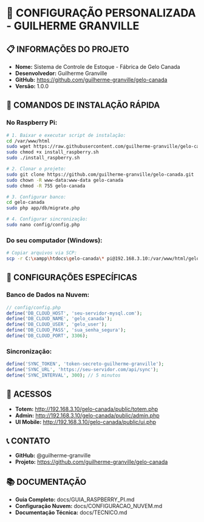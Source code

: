 # 🍓 CONFIGURAÇÃO PERSONALIZADA - GUILHERME GRANVILLE

## 📋 INFORMAÇÕES DO PROJETO

- **Nome:** Sistema de Controle de Estoque - Fábrica de Gelo Canada
- **Desenvolvedor:** Guilherme Granville
- **GitHub:** https://github.com/guilherme-granville/gelo-canada
- **Versão:** 1.0.0

## 🚀 COMANDOS DE INSTALAÇÃO RÁPIDA

### **No Raspberry Pi:**

```bash
# 1. Baixar e executar script de instalação:
cd /var/www/html
sudo wget https://raw.githubusercontent.com/guilherme-granville/gelo-canada/main/scripts/install_raspberry.sh
sudo chmod +x install_raspberry.sh
sudo ./install_raspberry.sh

# 2. Clonar o projeto:
sudo git clone https://github.com/guilherme-granville/gelo-canada.git
sudo chown -R www-data:www-data gelo-canada
sudo chmod -R 755 gelo-canada

# 3. Configurar banco:
cd gelo-canada
sudo php app/db/migrate.php

# 4. Configurar sincronização:
sudo nano config/config.php
```

### **Do seu computador (Windows):**

```bash
# Copiar arquivos via SCP:
scp -r C:\xampp\htdocs\gelo-canada\* pi@192.168.3.10:/var/www/html/gelo-canada/
```

## 🔧 CONFIGURAÇÕES ESPECÍFICAS

### **Banco de Dados na Nuvem:**
```php
// config/config.php
define('DB_CLOUD_HOST', 'seu-servidor-mysql.com');
define('DB_CLOUD_NAME', 'gelo_canada');
define('DB_CLOUD_USER', 'gelo_user');
define('DB_CLOUD_PASS', 'sua_senha_segura');
define('DB_CLOUD_PORT', 3306);
```

### **Sincronização:**
```php
define('SYNC_TOKEN', 'token-secreto-guilherme-granville');
define('SYNC_URL', 'https://seu-servidor.com/api/sync');
define('SYNC_INTERVAL', 300); // 5 minutos
```

## 📱 ACESSOS

- **Totem:** http://192.168.3.10/gelo-canada/public/totem.php
- **Admin:** http://192.168.3.10/gelo-canada/public/admin.php
- **UI Mobile:** http://192.168.3.10/gelo-canada/public/ui.php

## 📞 CONTATO

- **GitHub:** @guilherme-granville
- **Projeto:** https://github.com/guilherme-granville/gelo-canada

## 📚 DOCUMENTAÇÃO

- **Guia Completo:** docs/GUIA_RASPBERRY_PI.md
- **Configuração Nuvem:** docs/CONFIGURACAO_NUVEM.md
- **Documentação Técnica:** docs/TECNICO.md
